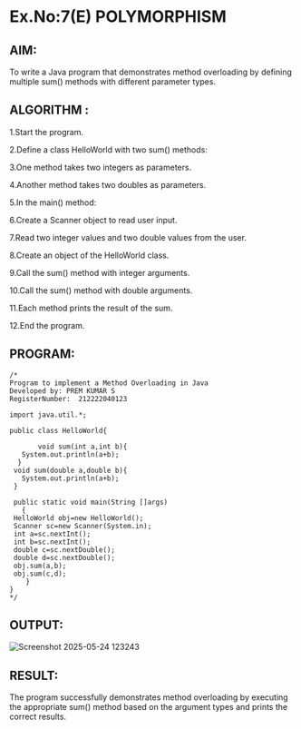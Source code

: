 # Ex.No:7(E)  POLYMORPHISM

## AIM:
To write a Java program that demonstrates method overloading by defining multiple sum() methods with different parameter types.
## ALGORITHM :
1.Start the program.

2.Define a class HelloWorld with two sum() methods:

3.One method takes two integers as parameters.

4.Another method takes two doubles as parameters.

5.In the main() method:

6.Create a Scanner object to read user input.

7.Read two integer values and two double values from the user.

8.Create an object of the HelloWorld class.

9.Call the sum() method with integer arguments.

10.Call the sum() method with double arguments.

11.Each method prints the result of the sum.

12.End the program.



## PROGRAM:
 ```
/*
Program to implement a Method Overloading in Java
Developed by: PREM KUMAR S
RegisterNumber:  212222040123

import java.util.*;

public class HelloWorld{

        void sum(int a,int b){
    System.out.println(a+b);
   }
  void sum(double a,double b){
    System.out.println(a+b);
  }

  public static void main(String []args)
    {
  HelloWorld obj=new HelloWorld();
  Scanner sc=new Scanner(System.in);
  int a=sc.nextInt();
  int b=sc.nextInt();
  double c=sc.nextDouble();
  double d=sc.nextDouble();
  obj.sum(a,b);
  obj.sum(c,d);
     }
}
*/
```


## OUTPUT:

![Screenshot 2025-05-24 123243](https://github.com/user-attachments/assets/8d6f81b1-7f66-4b39-a116-d9e88cda403d)


## RESULT:
The program successfully demonstrates method overloading by executing the appropriate sum() method based on the argument types and prints the correct results.


